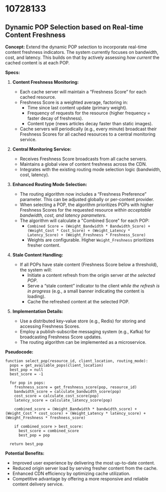 # 10728133

## Dynamic POP Selection based on Real-time Content Freshness

**Concept:** Extend the dynamic POP selection to incorporate real-time content freshness indicators. The system currently focuses on bandwidth, cost, and latency. This builds on that by actively assessing *how current* the cached content is at each POP.

**Specs:**

1.  **Content Freshness Monitoring:**
    *   Each cache server will maintain a “Freshness Score” for each cached resource.
    *   Freshness Score is a weighted average, factoring in:
        *   Time since last content update (primary weight).
        *   Frequency of requests for the resource (higher frequency = faster decay of freshness).
        *   Content type (news articles decay faster than static images).
    *   Cache servers will periodically (e.g., every minute) broadcast their Freshness Scores for all cached resources to a central monitoring service.

2.  **Central Monitoring Service:**
    *   Receives Freshness Score broadcasts from all cache servers.
    *   Maintains a global view of content freshness across the CDN.
    *   Integrates with the existing routing mode selection logic (bandwidth, cost, latency).

3.  **Enhanced Routing Mode Selection:**
    *   The routing algorithm now includes a “Freshness Preference” parameter. This can be adjusted globally or per-content provider.
    *   When selecting a POP, the algorithm prioritizes POPs with higher Freshness Scores for the requested resource *within acceptable bandwidth, cost, and latency parameters*.
    *   The algorithm will calculate a "Combined Score" for each POP:
        *   `Combined Score = (Weight_Bandwidth * Bandwidth_Score) + (Weight_Cost * Cost_Score) + (Weight_Latency * Latency_Score) + (Weight_Freshness * Freshness_Score)`
        *   Weights are configurable. Higher `Weight_Freshness` prioritizes fresher content.

4.  **Stale Content Handling:**
    *   If all POPs have stale content (Freshness Score below a threshold), the system will:
        *   Initiate a content refresh from the origin server *at the selected POP*.
        *   Serve a “stale content” indicator to the client *while the refresh is in progress* (e.g., a small banner indicating the content is loading).
        *   Cache the refreshed content at the selected POP.

5.  **Implementation Details:**
    *   Use a distributed key-value store (e.g., Redis) for storing and accessing Freshness Scores.
    *   Employ a publish-subscribe messaging system (e.g., Kafka) for broadcasting Freshness Score updates.
    *   The routing algorithm can be implemented as a microservice.

**Pseudocode:**

```
function select_pop(resource_id, client_location, routing_mode):
  pops = get_available_pops(client_location)
  best_pop = null
  best_score = -1

  for pop in pops:
    freshness_score = get_freshness_score(pop, resource_id)
    bandwidth_score = calculate_bandwidth_score(pop)
    cost_score = calculate_cost_score(pop)
    latency_score = calculate_latency_score(pop)

    combined_score = (Weight_Bandwidth * bandwidth_score) + (Weight_Cost * cost_score) + (Weight_Latency * latency_score) + (Weight_Freshness * freshness_score)

    if combined_score > best_score:
      best_score = combined_score
      best_pop = pop

  return best_pop
```

**Potential Benefits:**

*   Improved user experience by delivering the most up-to-date content.
*   Reduced origin server load by serving fresher content from the cache.
*   Enhanced CDN efficiency by optimizing cache utilization.
*   Competitive advantage by offering a more responsive and reliable content delivery service.